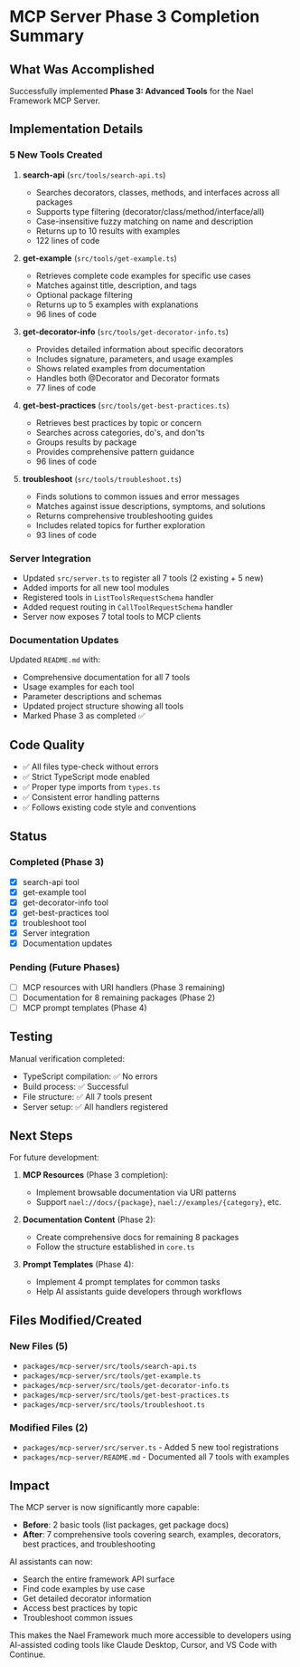 # MCP Server Phase 3 Completion Summary

## What Was Accomplished

Successfully implemented **Phase 3: Advanced Tools** for the Nael Framework MCP Server.

## Implementation Details

### 5 New Tools Created

1. **search-api** (`src/tools/search-api.ts`)
   - Searches decorators, classes, methods, and interfaces across all packages
   - Supports type filtering (decorator/class/method/interface/all)
   - Case-insensitive fuzzy matching on name and description
   - Returns up to 10 results with examples
   - 122 lines of code

2. **get-example** (`src/tools/get-example.ts`)
   - Retrieves complete code examples for specific use cases
   - Matches against title, description, and tags
   - Optional package filtering
   - Returns up to 5 examples with explanations
   - 96 lines of code

3. **get-decorator-info** (`src/tools/get-decorator-info.ts`)
   - Provides detailed information about specific decorators
   - Includes signature, parameters, and usage examples
   - Shows related examples from documentation
   - Handles both @Decorator and Decorator formats
   - 77 lines of code

4. **get-best-practices** (`src/tools/get-best-practices.ts`)
   - Retrieves best practices by topic or concern
   - Searches across categories, do's, and don'ts
   - Groups results by package
   - Provides comprehensive pattern guidance
   - 96 lines of code

5. **troubleshoot** (`src/tools/troubleshoot.ts`)
   - Finds solutions to common issues and error messages
   - Matches against issue descriptions, symptoms, and solutions
   - Returns comprehensive troubleshooting guides
   - Includes related topics for further exploration
   - 93 lines of code

### Server Integration

- Updated `src/server.ts` to register all 7 tools (2 existing + 5 new)
- Added imports for all new tool modules
- Registered tools in `ListToolsRequestSchema` handler
- Added request routing in `CallToolRequestSchema` handler
- Server now exposes 7 total tools to MCP clients

### Documentation Updates

Updated `README.md` with:
- Comprehensive documentation for all 7 tools
- Usage examples for each tool
- Parameter descriptions and schemas
- Updated project structure showing all tools
- Marked Phase 3 as completed ✅

## Code Quality

- ✅ All files type-check without errors
- ✅ Strict TypeScript mode enabled
- ✅ Proper type imports from `types.ts`
- ✅ Consistent error handling patterns
- ✅ Follows existing code style and conventions

## Status

### Completed (Phase 3)
- [x] search-api tool
- [x] get-example tool
- [x] get-decorator-info tool
- [x] get-best-practices tool
- [x] troubleshoot tool
- [x] Server integration
- [x] Documentation updates

### Pending (Future Phases)
- [ ] MCP resources with URI handlers (Phase 3 remaining)
- [ ] Documentation for 8 remaining packages (Phase 2)
- [ ] MCP prompt templates (Phase 4)

## Testing

Manual verification completed:
- TypeScript compilation: ✅ No errors
- Build process: ✅ Successful
- File structure: ✅ All 7 tools present
- Server setup: ✅ All handlers registered

## Next Steps

For future development:

1. **MCP Resources** (Phase 3 completion):
   - Implement browsable documentation via URI patterns
   - Support `nael://docs/{package}`, `nael://examples/{category}`, etc.

2. **Documentation Content** (Phase 2):
   - Create comprehensive docs for remaining 8 packages
   - Follow the structure established in `core.ts`

3. **Prompt Templates** (Phase 4):
   - Implement 4 prompt templates for common tasks
   - Help AI assistants guide developers through workflows

## Files Modified/Created

### New Files (5)
- `packages/mcp-server/src/tools/search-api.ts`
- `packages/mcp-server/src/tools/get-example.ts`
- `packages/mcp-server/src/tools/get-decorator-info.ts`
- `packages/mcp-server/src/tools/get-best-practices.ts`
- `packages/mcp-server/src/tools/troubleshoot.ts`

### Modified Files (2)
- `packages/mcp-server/src/server.ts` - Added 5 new tool registrations
- `packages/mcp-server/README.md` - Documented all 7 tools with examples

## Impact

The MCP server is now significantly more capable:

- **Before**: 2 basic tools (list packages, get package docs)
- **After**: 7 comprehensive tools covering search, examples, decorators, best practices, and troubleshooting

AI assistants can now:
- Search the entire framework API surface
- Find code examples by use case
- Get detailed decorator information
- Access best practices by topic
- Troubleshoot common issues

This makes the Nael Framework much more accessible to developers using AI-assisted coding tools like Claude Desktop, Cursor, and VS Code with Continue.
